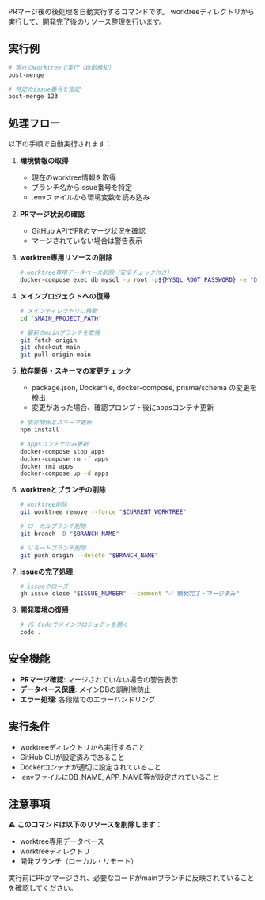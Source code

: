 PRマージ後の後処理を自動実行するコマンドです。
worktreeディレクトリから実行して、開発完了後のリソース整理を行います。

## 実行例

```bash
# 現在のworktreeで実行（自動検知）
post-merge

# 特定のissue番号を指定
post-merge 123
```

## 処理フロー

以下の手順で自動実行されます：

1. **環境情報の取得**
   - 現在のworktree情報を取得
   - ブランチ名からissue番号を特定
   - .envファイルから環境変数を読み込み

2. **PRマージ状況の確認**
   - GitHub APIでPRのマージ状況を確認
   - マージされていない場合は警告表示

3. **worktree専用リソースの削除**

   ```bash
   # worktree専用データベース削除（安全チェック付き）
   docker-compose exec db mysql -u root -p${MYSQL_ROOT_PASSWORD} -e "DROP DATABASE IF EXISTS \`${DB_NAME}\`;"
   ```

4. **メインプロジェクトへの復帰**

   ```bash
   # メインディレクトリに移動
   cd "$MAIN_PROJECT_PATH"

   # 最新のmainブランチを取得
   git fetch origin
   git checkout main
   git pull origin main
   ```

5. **依存関係・スキーマの変更チェック**
   - package.json, Dockerfile, docker-compose, prisma/schema の変更を検出
   - 変更があった場合、確認プロンプト後にappsコンテナ更新

   ```bash
   # 依存関係とスキーマ更新
   npm install

   # appsコンテナのみ更新
   docker-compose stop apps
   docker-compose rm -f apps
   docker rmi apps
   docker-compose up -d apps
   ```

6. **worktreeとブランチの削除**

   ```bash
   # worktree削除
   git worktree remove --force "$CURRENT_WORKTREE"

   # ローカルブランチ削除
   git branch -D "$BRANCH_NAME"

   # リモートブランチ削除
   git push origin --delete "$BRANCH_NAME"
   ```

7. **issueの完了処理**

   ```bash
   # issueクローズ
   gh issue close "$ISSUE_NUMBER" --comment "✅ 開発完了・マージ済み"
   ```

8. **開発環境の復帰**
   ```bash
   # VS Codeでメインプロジェクトを開く
   code .
   ```

## 安全機能

- **PRマージ確認**: マージされていない場合の警告表示
- **データベース保護**: メインDBの誤削除防止
- **エラー処理**: 各段階でのエラーハンドリング

## 実行条件

- worktreeディレクトリから実行すること
- GitHub CLIが設定済みであること
- Dockerコンテナが適切に設定されていること
- .envファイルにDB_NAME, APP_NAME等が設定されていること

## 注意事項

⚠️ **このコマンドは以下のリソースを削除します**：

- worktree専用データベース
- worktreeディレクトリ
- 開発ブランチ（ローカル・リモート）

実行前にPRがマージされ、必要なコードがmainブランチに反映されていることを確認してください。
